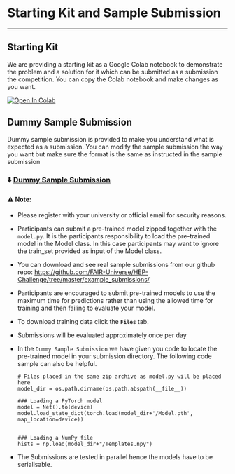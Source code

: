 # Starting Kit and Sample Submission
***

## Starting Kit
We are providing a starting kit as a Google Colab notebook to demonstrate the problem and a solution for it which can be submitted as a submission the competition. You can copy the Colab notebook and make changes as you want.  

[![Open In Colab](https://colab.research.google.com/assets/colab-badge.svg)](https://colab.research.google.com/github/FAIR-Universe/HEP-Challenge/blob/master/StartingKit_HiggsML_Uncertainty_Challenge.ipynb)



## Dummy Sample Submission
Dummy sample submission is provided to make you understand what is expected as a submission. You can modify the sample submission the way you want but make sure the format is the same as instructed in the sample submission

### ⬇️ [Dummy Sample Submission](https://www.codabench.org/datasets/download/63360834-32fb-4272-b3ad-a0cae42fa37c/)


#### ⚠️ Note:
- Please register with your university or official email for security reasons. 

- Participants can submit a pre-trained model zipped together with the `model.py`. It is the participants responsibility to load the pre-trained model in the Model class. In this case participants may want to ignore the train_set provided as input of the Model class. 

- You can download and see real sample submissions from our github repo: https://github.com/FAIR-Universe/HEP-Challenge/tree/master/example_submissions/

- Participants are encouraged to submit pre-trained models to use the maximum time for predictions rather than using the allowed time for training and then failing to evaluate your model. 

- To download training data click the **`Files`** tab.

- Submissions will be evaluated approximately once per day

- In the `Dummy Sample Submission` we have given you code to locate the pre-trained model in your submission directory. The following code sample can also be helpful.

    ```
    # Files placed in the same zip archive as model.py will be placed here
    model_dir = os.path.dirname(os.path.abspath(__file__))

    ### Loading a PyTorch model
    model = Net().to(device)
    model.load_state_dict(torch.load(model_dir+'/Model.pth',  map_location=device))

            
    ### Loading a NumPy file
    hists = np.load(model_dir+"/Templates.npy")
    ```
-  The Submissions are tested in parallel hence the models have to be serialisable. 



